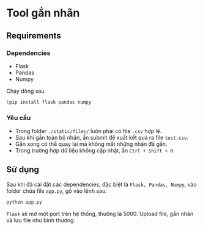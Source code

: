 # Tool gắn nhãn

## Requirements

### Dependencies

- Flask
- Pandas
- Numpy

Chạy dòng sau

```bash
!pip install flask pandas numpy
```

### Yêu cầu

- Trong folder `./static/files/` luôn phải có file `.csv` hợp lệ.
- Sau khi gắn toàn bộ nhãn, ấn submit để xuất kết quả ra file `test.csv`.
- Gắn xong có thể quay lại mà không mất những nhãn đã gắn.
- Trong trường hợp dữ liệu không cập nhật, ấn `Ctrl + Shift + R`.

## Sử dụng

Sau khi đã cài đặt các dependencies, đặc biệt là `Flask, Pandas, Numpy`, vào folder chứa file `app.py`, gõ vào lệnh sau:

```bash
python app.py
```

`Flask` sẽ mở một port trên hệ thống, thường là 5000. Upload file, gắn nhãn và  lưu file như bình thường.